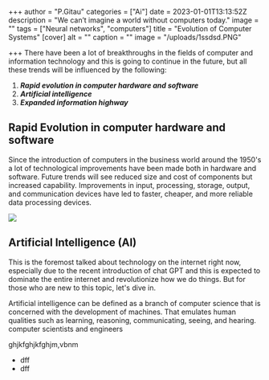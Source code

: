 +++
author = "P.Gitau"
categories = ["Ai"]
date = 2023-01-01T13:13:52Z
description = "We can’t imagine a world without computers today."
image = ""
tags = ["Neural networks", "computers"]
title = "Evolution of Computer Systems"
[cover]
alt = ""
caption = ""
image = "/uploads/1ssdsd.PNG"

+++
There have been a lot of breakthroughs in the fields of computer and information technology and this is going to continue in the future, but all these trends will be influenced by the following: 

1. **_Rapid evolution in computer hardware and software_** 
2. **_Artificial intelligence_**
3. **_Expanded information highway_**

## Rapid Evolution in computer hardware and software

Since the introduction of computers in the business world around the 1950's a lot of technological improvements have been made both in hardware and software. Future trends will see reduced size and cost of components but increased capability. Improvements in input, processing, storage, output, and communication devices have led to faster, cheaper, and more reliable data processing devices. 

![](/uploads/fghfdgfds.PNG)

## Artificial Intelligence (AI)

This is the foremost talked about technology on the internet right now, especially due to the recent introduction of chat GPT and this is expected to dominate the entire internet and revolutionize how we do things. But for those who are new to this topic, let's dive in.

Artificial intelligence can be defined as a branch of computer science that is concerned with the development of machines. That emulates human qualities such as learning, reasoning, communicating, seeing, and hearing. computer scientists and engineers 

ghjkfghjkfghjm,vbnm

* dff
* dff